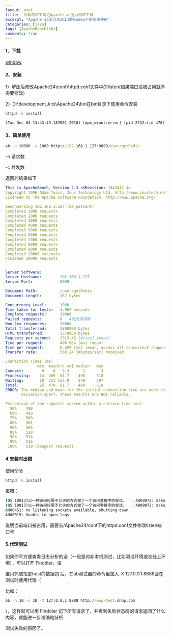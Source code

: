 ```yaml
---
layout: post
title:  负载测试工具之Apache ab压力测试工具
excerpt: "Apache ab压力测试工具Window下的简单使用"
categories: [java]
tags: [ApacheBench(ab)]
comments: true
---
```


#### 1、下载

[window](https://www.apachehaus.com/cgi-bin/download.plx)

#### 2、安装

1）解压后修改Apache24\conf\httpd.conf文件中的listen(如果端口没被占用就不需要修改)

2）D:\development_kits\Apache24\bin在bin目录下使用命令安装 

```cmd
httpd -k install
```

```cmd
[Tue Dec 04 13:43:49.187001 2018] [mpm_winnt:error] [pid 2232:tid 476] AH00433: Apache2.4: Service is already installed.
```

#### 3、简单使用

```cmd
ab -n 10000 -c 1000 http://192.168.1.127:8099/user/getRedis
```

-n 请求数

-c 并发数

返回的结果如下

```yaml
This is ApacheBench, Version 2.3 <$Revision: 1843412 $>
Copyright 1996 Adam Twiss, Zeus Technology Ltd, http://www.zeustech.net/
Licensed to The Apache Software Foundation, http://www.apache.org/

Benchmarking 192.168.1.127 (be patient)
Completed 1000 requests
Completed 2000 requests
Completed 3000 requests
Completed 4000 requests
Completed 5000 requests
Completed 6000 requests
Completed 7000 requests
Completed 8000 requests
Completed 9000 requests
Completed 10000 requests
Finished 10000 requests


Server Software:
Server Hostname:        192.168.1.127
Server Port:            8099

Document Path:          /user/getRedis
Document Length:        157 bytes

Concurrency Level:      1000
Time taken for tests:   4.967 seconds
Complete requests:      10000
Failed requests:        0	#失败请求数
Non-2xx responses:      10000
Total transferred:      2890000 bytes
HTML transferred:       1570000 bytes
Requests per second:    2013.43 [#/sec] (mean) 
Time per request:       496.664 [ms] (mean)
Time per request:       0.497 [ms] (mean, across all concurrent requests)
Transfer rate:          568.24 [Kbytes/sec] received

Connection Times (ms)
              min  mean[+/-sd] median   max
Connect:        0    0   0.3      1       3
Processing:    14  469  81.7    490     518
Waiting:       10  251 137.9    249     507
Total:         15  470  81.7    490     519
ERROR: The median and mean for the initial connection time are more than twice the standard
       deviation apart. These results are NOT reliable.

Percentage of the requests served within a certain time (ms)
  50%    490
  66%    498
  75%    500
  80%    501
  90%    505
  95%    510
  98%    514
  99%    516
 100%    519 (longest request)
```

#### 4.安装时出错

使用命令

```cmd
httpd -k install
```

报错：

```cmd
(OS 10013)以一种访问权限不允许的方式做了一个访问套接字的尝试。  : AH00072: make_sock: could not bind to address [::]:8080
(OS 10013)以一种访问权限不允许的方式做了一个访问套接字的尝试。  : AH00072: make_sock: could not bind to address 0.0.0.0:8080
AH00451: no listening sockets available, shutting down
AH00015: Unable to open logs
```

说明当前端口被占用，需要去/Apache24/conf下的httpd.conf文件修改listen端口号

#### 5.代理测试

如果你不方便查看日志分析的话（一般是对非本机测试，比如测试环境或准线上环境），可以打开 Finddler，设

置只抓取指定host的数据包 后，在ab测试器的命令里加入-X 127.0.0.1:8888会在测试时使用代理（

比如：

```cmd
ab -n 10 -c 10 -X 127.0.0.1:8888 http://www-test.shop.com
```



），这样就可以用 Finddler 记下所有请求了，并看到失败状态码的请求返回了什么内容，就能进一步准确地分析

测试失败的原因了。

